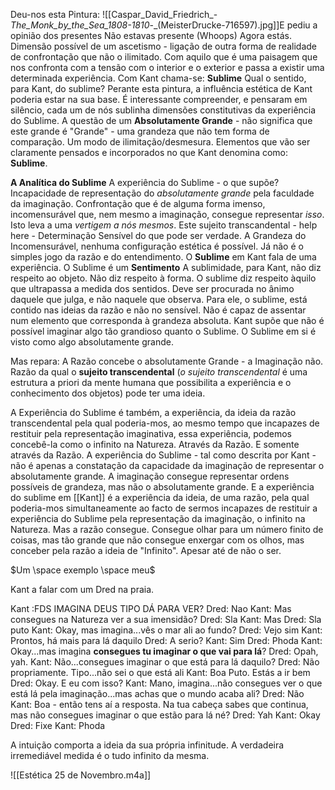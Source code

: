 Deu-nos esta Pintura:
![[Caspar_David_Friedrich_-_The_Monk_by_the_Sea_1808-1810_-_(MeisterDrucke-716597).jpg]]E pediu a opinião dos presentes
Não estavas presente (Whoops)
Agora estás.
Dimensão possível de um ascetismo - ligação de outra forma de realidade de confrontação que não o ilimitado.
Com aquilo que é uma paisagem que nos confronta com a tensão com o interior e o exterior e passa a existir uma determinada experiência.
Com Kant chama-se: __Sublime__
Qual o sentido, para Kant, do sublime?
	Perante esta pintura, a influência estética de Kant poderia estar na sua base.
	É interessante compreender, e pensaram em silêncio, cada um de nós sublinha dimensões constitutivas da experiência do Sublime. A questão de um **Absolutamente Grande** - não significa que este grande é "Grande" - uma grandeza que não tem forma de comparação. Um modo de ilimitação/desmesura. Elementos que vão ser claramente pensados e incorporados no que Kant denomina como: __Sublime__.

__A Analítica do Sublime__
	A experiência do Sublime - o que supõe?
		Incapacidade de representação do *absolutamente grande* pela faculdade da imaginação. Confrontação que é de alguma forma imenso, incomensurável que, nem mesmo a imaginação, consegue representar *isso*. Isto leva a uma *vertigem a nós mesmos*. Este sujeito transcandental - help here - Determinação Sensível do que pode ser verdade.
A Grandeza do Incomensurável, nenhuma configuração estética é possível.
Já não é o simples jogo da razão e do entendimento. O __Sublime__ em Kant fala de uma experiência. O Sublime é um **Sentimento**
A sublimidade, para Kant, não diz respeito ao objeto. Não diz respeito à forma. O sublime diz respeito àquilo que ultrapassa a medida dos sentidos. Deve ser procurada no ânimo daquele que julga, e não naquele que observa.
Para ele, o sublime, está contido nas ideias da razão e não no sensível.
Não é capaz de assentar num elemento que corresponda à grandeza absoluta.
Kant supõe que não é possível imaginar algo tão grandioso quanto o Sublime. O Sublime em si é visto como algo absolutamente grande.

Mas repara: A Razão concebe o absolutamente Grande - a Imaginação não.
Razão da qual o __sujeito transcendental__ (*o sujeito transcendental* é uma estrutura a priori da mente humana que possibilita a experiência e o conhecimento dos objetos) pode ter uma ideia.

A Experiência do Sublime é também, a experiência, da ideia da razão transcendental pela qual poderia-mos, ao mesmo tempo que incapazes de restituir pela representação imaginativa, essa experiência, podemos concebê-la como o infinito na Natureza.
Através da Razão. E somente através da Razão.
A experiência do Sublime - tal como descrita por Kant - não é apenas a constatação da capacidade da imaginação de representar o absolutamente grande. A imaginação consegue representar ordens possíveis de grandeza, mas não o absolutamente grande. E a experiência do sublime em [[Kant]] é a experiência da ideia, de uma razão, pela qual poderia-mos simultaneamente ao facto de sermos incapazes de restituir a experiência do Sublime pela representação da imaginação, o infinito na Natureza. Mas a razão consegue. Consegue olhar para um número finito de coisas, mas tão grande que não consegue enxergar com os olhos, mas conceber pela razão a ideia de "Infinito". Apesar até de não o ser. 

$Um \space exemplo \space meu$

Kant a falar com um Dred na praia.

Kant :FDS IMAGINA DEUS TIPO DÁ PARA VER?
Dred: Nao
Kant: Mas consegues na Natureza ver a sua imensidão?
Dred: Sla
Kant: Mas
Dred: Sla puto
Kant: Okay, mas imagina...vês o mar ali ao fundo?
Dred: Vejo sim
Kant: Prontos, há mais para lá daquilo
Dred: A serio?
Kant: Sim
Dred: Phoda
Kant: Okay...mas imagina __consegues tu imaginar o que vai para lá__?
Dred: Opah, yah.
Kant: Não...consegues imaginar o que está para lá daquilo?
Dred: Não propriamente. Tipo...não sei o que está ali
Kant: Boa Puto. Estás a ir bem
Dred: Okay. E eu com isso?
Kant: Mano, imagina...não consegues ver o que está lá pela imaginação...mas achas que o mundo acaba ali?
Dred: Não
Kant: Boa - então tens aí a resposta. Na tua cabeça sabes que continua, mas não consegues imaginar o que estão para lá né?
Dred: Yah
Kant: Okay
Dred: Fixe
Kant: Phoda


A intuição comporta a ideia da sua própria infinitude. A verdadeira irremediável medida é o tudo infinito da mesma.

![[Estética 25 de Novembro.m4a]]
